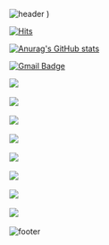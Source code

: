 ![header](https://capsule-render.vercel.app/api?height=200&fontSize=150&animation=fadeIn&fontColor=bd846b&&color=cead94)
)


[![Hits](https://hits.seeyoufarm.com/api/count/incr/badge.svg?url=https%3A%2F%2Fgithub.com%2Ffkwsur&count_bg=%23FFC6F7&title_bg=%239D6A57&icon=&icon_color=%23E7E7E7&title=hits&edge_flat=true)](https://hits.seeyoufarm.com)

[![Anurag's GitHub stats](https://github-readme-stats.vercel.app/api?username=fkwsur&show_icons=true&theme=radical)](https://github.com/anuraghazra/github-readme-stats)
		
[![Gmail Badge](https://img.shields.io/badge/Gmail-d14836?style=flat-square&logo=Gmail&logoColor=white&link=mailto:guswl543210@gmail.com)](mailto:guswl543210@gmail.com)

 <p><img src="https://img.shields.io/badge/React-61DAFB?style=flat&logo=React&logoColor=white"/>&nbsp </p>
   <p><img src="https://img.shields.io/badge/Node.js-339933?style=flat&logo=node-dot-js&logoColor=white"/>&nbsp </p>
  <p> <img src="https://img.shields.io/badge/Django-092E20?style=flat-square&logo=Django&logoColor=white"/></a>&nbsp </p>
 <p>  <img src="https://img.shields.io/badge/Mysql-E6B91E?style=flat-square&logo=MySql&logoColor=white"/></a>&nbsp </p>
  <p> <img src="https://img.shields.io/badge/MongoDB-6DB33F?style=flat-square&logo=MongoDB&logoColor=white"/></a>&nbsp </p>
  <p> <img src="https://img.shields.io/badge/Cassandra-E6B91E?style=flat-square&logo=ApacheCassandra&logoColor=white"/></a>&nbsp </p>
  <p> <img src="https://img.shields.io/badge/HyperledgerFabric-DB3552?style=flat-square&logo=Hulu&logoColor=white"/></a>&nbsp </p>
 <p>  <img src="https://img.shields.io/badge/aws-333664?style=flat-square&logo=amazon-aws&logoColor=white"/></a>&nbsp   </p>

![footer](https://capsule-render.vercel.app/api?height=200&color=cead94&section=footer)
